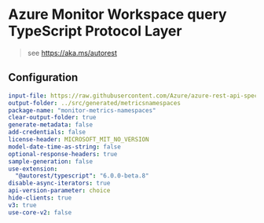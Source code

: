 # Azure Monitor Workspace query TypeScript Protocol Layer

> see https://aka.ms/autorest

## Configuration

```yaml
input-file: https://raw.githubusercontent.com/Azure/azure-rest-api-specs/master/specification/monitor/resource-manager/Microsoft.Insights/preview/2017-12-01-preview/metricNamespaces_API.json
output-folder: ../src/generated/metricsnamespaces
package-name: "monitor-metrics-namespaces"
clear-output-folder: true
generate-metadata: false
add-credentials: false
license-header: MICROSOFT_MIT_NO_VERSION
model-date-time-as-string: false
optional-response-headers: true
sample-generation: false
use-extension:
  "@autorest/typescript": "6.0.0-beta.8"
disable-async-iterators: true
api-version-parameter: choice
hide-clients: true
v3: true
use-core-v2: false
```
